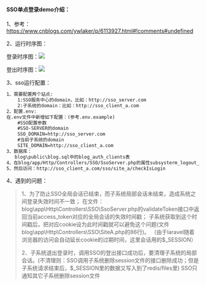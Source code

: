 #### SSO单点登录demo介绍：

1、参考：https://www.cnblogs.com/ywlaker/p/6113927.html#!comments#undefined

2、运行时序图：

登录时序图：![](https://ws2.sinaimg.cn/large/006tNc79ly1g1vjk9vlxzj30kh0pvwgv.jpg)

登出时序图：![](https://ws4.sinaimg.cn/large/006tNc79ly1g1vjknvilij30je0dv75i.jpg)

3、sso运行配置：

```html
1、需要配置两个站点:
	1:SSO服务中心的domain，比如：http://sso_server.com
	2:子系统的domain：比如：http://sso_client_a.com
2、配置.env:
在.env文件中新增如下配置：(参考.env.example)
    #SSO配置参数
    #SSO-SERVER的domain
    SSO_DOMAIN=http://sso_server.com
    #当前子系统的domain
    SITE_DOMAIN=http://sso_client_a.com
3、数据库：
   blog\public\blog.sql中的blog_auth_clients表
4、在blog/app/Http/Controllers/SSO/SsoServer.php的属性subsysterm_logout_url中修改为你的子系统的退出登录的接口地址
5、然后访问：http://sso_client_a.com/sso/site_a/checkIsLogin 
```

4、遇到的问题：

> 1、为了防止SSO全局会话已结束，而子系统局部会话未结束，造成系统之间登录失效时间不一致；
> 在文件：blog\app\Http\Controllers\SSO\SsoServer.php的validateToken接口中返回当前access_token对应的全局会话的失效时间戳；
> 子系统获取到这个时间戳后，把对应cookie设为此时间戳就可以避免这个问题(文件blog\app\Http\Controllers\SSO\SiteA.php的86行)。
> （由于laravel随着浏览器的访问会自动延长cookie的过期时间，这里会话用的$_SESSION）
>
> 2、子系统退出登录时，调用SSO的登出接口成功后，要清理子系统的局部会话。(不清理则：SSO调用子系统删除session文件的接口删除成功；但是子系统请求结束后，$_SESSION里的数据又写入到了redis/files里)
> SSO只通知其它子系统删除session文件

